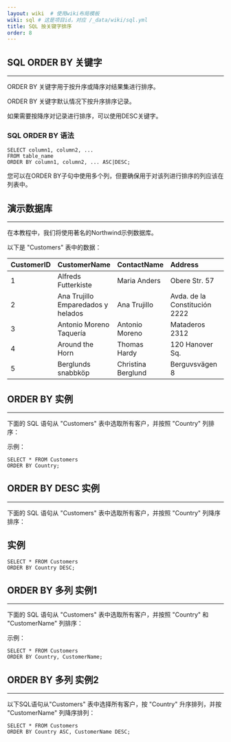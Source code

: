 ```yaml
---
layout: wiki  # 使用wiki布局模板
wiki: sql # 这是项目id，对应 /_data/wiki/sql.yml
title: SQL 按关键字排序
order: 8
---
```


## SQL ORDER BY 关键字

------

ORDER BY 关键字用于按升序或降序对结果集进行排序。

ORDER BY 关键字默认情况下按升序排序记录。

如果需要按降序对记录进行排序，可以使用DESC关键字。

### SQL ORDER BY 语法

```
SELECT column1, column2, ...
FROM table_name
ORDER BY column1, column2, ... ASC|DESC;
```

您可以在ORDER BY子句中使用多个列，但要确保用于对该列进行排序的列应该在列表中。

## 演示数据库

------

在本教程中，我们将使用著名的Northwind示例数据库。

以下是 "Customers" 表中的数据：

| CustomerID | CustomerName                       | ContactName        | Address                       | City        | PostalCode | Country |
| :--------- | :--------------------------------- | :----------------- | :---------------------------- | :---------- | :--------- | :------ |
| 1          | Alfreds Futterkiste                | Maria Anders       | Obere Str. 57                 | Berlin      | 12209      | Germany |
| 2          | Ana Trujillo Emparedados y helados | Ana Trujillo       | Avda. de la Constitución 2222 | México D.F. | 05021      | Mexico  |
| 3          | Antonio Moreno Taquería            | Antonio Moreno     | Mataderos 2312                | México D.F. | 05023      | Mexico  |
| 4          | Around the Horn                    | Thomas Hardy       | 120 Hanover Sq.               | London      | WA1 1DP    | UK      |
| 5          | Berglunds snabbköp                 | Christina Berglund | Berguvsvägen 8                | Luleå       | S-958 22   | Sweden  |

## ORDER BY 实例

------

下面的 SQL 语句从 "Customers" 表中选取所有客户，并按照 "Country" 列排序：

示例：

```
SELECT * FROM Customers
ORDER BY Country;
```

## ORDER BY DESC 实例

------

下面的 SQL 语句从 "Customers" 表中选取所有客户，并按照 "Country" 列降序排序：

## 实例

```
SELECT * FROM Customers
ORDER BY Country DESC;
```



## ORDER BY 多列 实例1

------

下面的 SQL 语句从 "Customers" 表中选取所有客户，并按照 "Country" 和 "CustomerName" 列排序：

示例：

```
SELECT * FROM Customers
ORDER BY Country, CustomerName;
```



## ORDER BY 多列 实例2

------

以下SQL语句从"Customers" 表中选择所有客户，按 "Country" 升序排列，并按 "CustomerName" 列降序排列：

```
SELECT * FROM Customers
ORDER BY Country ASC, CustomerName DESC;
```
